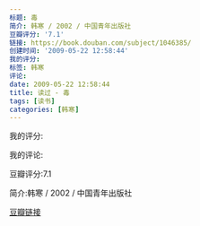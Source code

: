 ```yaml
---
标题: 毒
简介: 韩寒 / 2002 / 中国青年出版社
豆瓣评分: '7.1'
链接: https://book.douban.com/subject/1046385/
创建时间: '2009-05-22 12:58:44'
我的评分:
标签: 韩寒
评论:
date: 2009-05-22 12:58:44
title: 读过 - 毒
tags: [读书]
categories: [韩寒]
---
```


我的评分:

我的评论:

豆瓣评分:7.1

简介:韩寒 / 2002 / 中国青年出版社

[豆瓣链接](https://book.douban.com/subject/1046385/)

